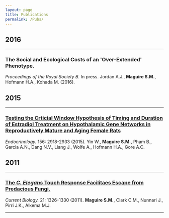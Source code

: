 ```yaml
---
layout: page
title: Publications
permalink: /Pubs/
---
```


## 2016
________________________________

### The Social and Ecological Costs of an 'Over-Extended' Phenotype.
*Proceedings of the Royal Society B.* In press. Jordan A.J., **Maguire S.M.**, Hofmann H.A., Kohada M. (2016).


## 2015
__________________________________

### [Testing the Crticial Window Hypothesis of Timing and Duration of Estradiol Treatment on Hypothalamic Gene Networks in Reproductively Mature and Aging Female Rats](http://press.endocrine.org/doi/10.1210/en.2015-1032?url_ver=Z39.88-2003&rfr_id=ori%3Arid%3Acrossref.org&rfr_dat=cr_pub%3Dpubmed&)
*Endocrinology.* 156: 2918-2933 (2015).
Yin W., **Maguire S.M.**, Pham B., Garcia A.N., Dang N.V., Liang J., Wolfe A., Hofmann H.A., Gore A.C.

## 2011
_________________________________

### [The *C. Elegans* Touch Response Facilitaes Escape from Predacious Fungi.](http://www.cell.com/current-biology/abstract/S0960-9822(11)00769-X?_returnURL=http%3A%2F%2Flinkinghub.elsevier.com%2Fretrieve%2Fpii%2FS096098221100769X%3Fshowall%3Dtrue)
*Current Biology.* 21: 1326-1330 (2011). **Maguire S.M.**, Clark C.M., Nunnari J., Pirri J.K., Alkema M.J. 

___________________________________